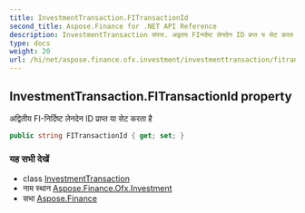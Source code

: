 ```yaml
---
title: InvestmentTransaction.FITransactionId
second_title: Aspose.Finance for .NET API Reference
description: InvestmentTransaction संपत्त. अद्वतय FIनर्दष्ट लेनदेन ID प्रप्त य सेट करत है
type: docs
weight: 20
url: /hi/net/aspose.finance.ofx.investment/investmenttransaction/fitransactionid/
---
```

## InvestmentTransaction.FITransactionId property

अद्वितीय FI-निर्दिष्ट लेनदेन ID प्राप्त या सेट करता है

```csharp
public string FITransactionId { get; set; }
```

### यह सभी देखें

* class [InvestmentTransaction](../)
* नाम स्थान [Aspose.Finance.Ofx.Investment](../../investmenttransaction/)
* सभा [Aspose.Finance](../../../)


